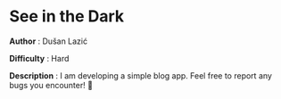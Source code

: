 # See in the Dark

**Author** : Dušan Lazić

**Difficulty** : Hard

**Description** : I am developing a simple blog app. Feel free to report any bugs you encounter! 🐞
